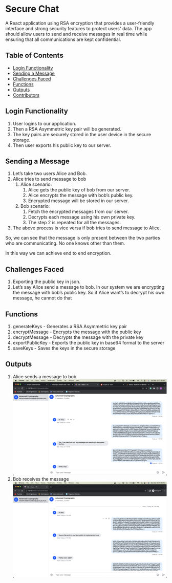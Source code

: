 # Secure Chat

A React application using RSA encryption that provides a user-friendly interface and strong security features to protect users' data. The app should allow users to send and receive messages in real time while ensuring that all communications are kept confidential.

## Table of Contents

- [Login Functionality](#login-functionality)
- [Sending a Message](#sending-a-message)
- [Challenges Faced](#challenges-faced)
- [Functions](#functions)
- [Outputs](#outputs)
- [Contributors](#contributors)

## Login Functionality

1. User logins to our application.
2. Then a RSA Asymmetric key pair will be generated.
3. The key pairs are securely stored in the user device in the secure storage.
4. Then user exports his public key to our server.

## Sending a Message

1. Let’s take two users Alice and Bob.
2. Alice tries to send message to bob
   1. Alice scenario:
      1. Alice gets the public key of bob from our server.
      2. Alice encrypts the message with bob’s public key.
      3. Encrypted message will be stored in our server.
   2. Bob scenario:
      1. Fetch the encrypted messages from our server.
      2. Decrypts each message using his own private key.
      3. The step 2 is repeated for all the messages.
3. The above process is vice versa if bob tries to send message to Alice.

So, we can see that the message is only present between the two parties who are communicating.
No one knows other than them.

In this way we can achieve end to end encryption.

## Challenges Faced

1. Exporting the public key in json.
2. Let’s say Alice send a message to bob. In our system we are encrypting the message with bob’s public key. So if Alice want’s to decrypt his own message, he cannot do that

## Functions

1. generateKeys - Generates a RSA Asymmetric key pair
2. encryptMessage - Encrypts the message with the public key
3. decryptMessage - Decrypts the message with the private key
4. exportPublicKey - Exports the public key in base64 format to the server
5. saveKeys - Saves the keys in the secure storage

## Outputs

1. Alice sends a message to bob
   ![Alice sends a message to bob](client/outputs/alice.png)
2. Bob receives the message
   ![Bob receives the message](client/outputs/bob.png)

